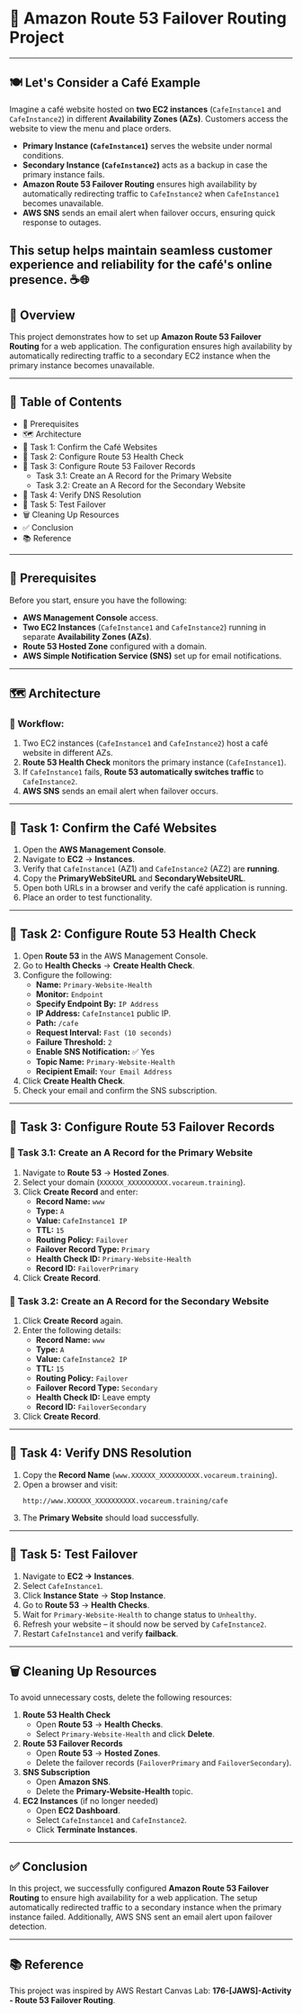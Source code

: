 # 🚀 Amazon Route 53 Failover Routing Project

---

## 🍽️ Let's Consider a Café Example  

Imagine a café website hosted on **two EC2 instances** (`CafeInstance1` and `CafeInstance2`) in different **Availability Zones (AZs)**. Customers access the website to view the menu and place orders.  

- **Primary Instance (`CafeInstance1`)** serves the website under normal conditions.  
- **Secondary Instance (`CafeInstance2`)** acts as a backup in case the primary instance fails.  
- **Amazon Route 53 Failover Routing** ensures high availability by automatically redirecting traffic to `CafeInstance2` when `CafeInstance1` becomes unavailable.  
- **AWS SNS** sends an email alert when failover occurs, ensuring quick response to outages.  

This setup helps maintain seamless customer experience and reliability for the café's online presence. ☕🌐
---

## 📖 Overview
This project demonstrates how to set up **Amazon Route 53 Failover Routing** for a web application. The configuration ensures high availability by automatically redirecting traffic to a secondary EC2 instance when the primary instance becomes unavailable.

---

## 📑 Table of Contents
- 🔑 Prerequisites
- 🗺️ Architecture
- 📝 Task 1: Confirm the Café Websites
- 📝 Task 2: Configure Route 53 Health Check
- 📝 Task 3: Configure Route 53 Failover Records
  - Task 3.1: Create an A Record for the Primary Website
  - Task 3.2: Create an A Record for the Secondary Website
- 📝 Task 4: Verify DNS Resolution
- 📝 Task 5: Test Failover
- 🗑️ Cleaning Up Resources
- ✅ Conclusion
- 📚 Reference

---

## 🔑 Prerequisites
Before you start, ensure you have the following:
- **AWS Management Console** access.
- **Two EC2 Instances** (`CafeInstance1` and `CafeInstance2`) running in separate **Availability Zones (AZs)**.
- **Route 53 Hosted Zone** configured with a domain.
- **AWS Simple Notification Service (SNS)** set up for email notifications.

---

## 🗺️ Architecture
### 🔄 Workflow:
1. Two EC2 instances (`CafeInstance1` and `CafeInstance2`) host a café website in different AZs.
2. **Route 53 Health Check** monitors the primary instance (`CafeInstance1`).
3. If `CafeInstance1` fails, **Route 53 automatically switches traffic** to `CafeInstance2`.
4. **AWS SNS** sends an email alert when failover occurs.

---

## 📝 Task 1: Confirm the Café Websites
1. Open the **AWS Management Console**.
2. Navigate to **EC2** → **Instances**.
3. Verify that `CafeInstance1` (AZ1) and `CafeInstance2` (AZ2) are **running**.
4. Copy the **PrimaryWebSiteURL** and **SecondaryWebsiteURL**.
5. Open both URLs in a browser and verify the café application is running.
6. Place an order to test functionality.

---

## 📝 Task 2: Configure Route 53 Health Check
1. Open **Route 53** in the AWS Management Console.
2. Go to **Health Checks** → **Create Health Check**.
3. Configure the following:
   - **Name:** `Primary-Website-Health`
   - **Monitor:** `Endpoint`
   - **Specify Endpoint By:** `IP Address`
   - **IP Address:** `CafeInstance1` public IP.
   - **Path:** `/cafe`
   - **Request Interval:** `Fast (10 seconds)`
   - **Failure Threshold:** `2`
   - **Enable SNS Notification:** ✅ Yes
   - **Topic Name:** `Primary-Website-Health`
   - **Recipient Email:** `Your Email Address`
4. Click **Create Health Check**.
5. Check your email and confirm the SNS subscription.

---

## 📝 Task 3: Configure Route 53 Failover Records
### 📝 Task 3.1: Create an A Record for the Primary Website
1. Navigate to **Route 53** → **Hosted Zones**.
2. Select your domain (`XXXXXX_XXXXXXXXXX.vocareum.training`).
3. Click **Create Record** and enter:
   - **Record Name:** `www`
   - **Type:** `A`
   - **Value:** `CafeInstance1 IP`
   - **TTL:** `15`
   - **Routing Policy:** `Failover`
   - **Failover Record Type:** `Primary`
   - **Health Check ID:** `Primary-Website-Health`
   - **Record ID:** `FailoverPrimary`
4. Click **Create Record**.

### 📝 Task 3.2: Create an A Record for the Secondary Website
1. Click **Create Record** again.
2. Enter the following details:
   - **Record Name:** `www`
   - **Type:** `A`
   - **Value:** `CafeInstance2 IP`
   - **TTL:** `15`
   - **Routing Policy:** `Failover`
   - **Failover Record Type:** `Secondary`
   - **Health Check ID:** Leave empty
   - **Record ID:** `FailoverSecondary`
3. Click **Create Record**.

---

## 📝 Task 4: Verify DNS Resolution
1. Copy the **Record Name** (`www.XXXXXX_XXXXXXXXXX.vocareum.training`).
2. Open a browser and visit:
   ```
   http://www.XXXXXX_XXXXXXXXXX.vocareum.training/cafe
   ```
3. The **Primary Website** should load successfully.

---

## 📝 Task 5: Test Failover
1. Navigate to **EC2 → Instances**.
2. Select `CafeInstance1`.
3. Click **Instance State** → **Stop Instance**.
4. Go to **Route 53** → **Health Checks**.
5. Wait for `Primary-Website-Health` to change status to `Unhealthy`.
6. Refresh your website – it should now be served by `CafeInstance2`.
7. Restart `CafeInstance1` and verify **failback**.

---

## 🗑️ Cleaning Up Resources
To avoid unnecessary costs, delete the following resources:
1. **Route 53 Health Check**
   - Open **Route 53** → **Health Checks**.
   - Select `Primary-Website-Health` and click **Delete**.
2. **Route 53 Failover Records**
   - Open **Route 53** → **Hosted Zones**.
   - Delete the failover records (`FailoverPrimary` and `FailoverSecondary`).
3. **SNS Subscription**
   - Open **Amazon SNS**.
   - Delete the **Primary-Website-Health** topic.
4. **EC2 Instances** (if no longer needed)
   - Open **EC2 Dashboard**.
   - Select `CafeInstance1` and `CafeInstance2`.
   - Click **Terminate Instances**.

---

## ✅ Conclusion
In this project, we successfully configured **Amazon Route 53 Failover Routing** to ensure high availability for a web application. The setup automatically redirected traffic to a secondary instance when the primary instance failed. Additionally, AWS SNS sent an email alert upon failover detection.

---

## 📚 Reference
This project was inspired by AWS Restart Canvas Lab: **176-[JAWS]-Activity - Route 53 Failover Routing**.
